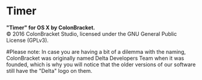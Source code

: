 # Timer
<b>"Timer" for OS X by ColonBracket.</b> <br />
© 2016 ColonBracket Studio, licensed under the GNU General Public License (GPLv3).

#Please note:
In case you are having a bit of a dilemma with the naming, ColonBracket was originally named Delta Developers Team when it was founded, which is why you will notice that the older versions of our software still have the "Delta" logo on them.
